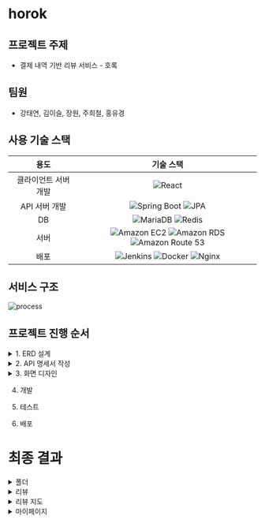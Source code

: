 # horok

## 프로젝트 주제
* 결제 내역 기반 리뷰 서비스 - 호록

## 팀원
* 강태연, 김이슬, 장원, 주희철, 홍유경

## 사용 기술 스택

| 용도 | 기술 스택 |
| :---: | :---: |
| 클라이언트 서버 개발 | ![React](https://img.shields.io/badge/React-%230088CC?logo=react) |
| API 서버 개발 | ![Spring Boot](https://img.shields.io/badge/Spring_Boot-%232E5918?logo=springboot) ![JPA](https://img.shields.io/badge/JPA-%232E5918) |
| DB | ![MariaDB](https://img.shields.io/badge/mariadb-%23007ACC?logo=mariadb) ![Redis](https://img.shields.io/badge/redis-%2350162D?logo=redis) |
| 서버 | ![Amazon EC2](https://img.shields.io/badge/Amazon_EC2-%23e5780c?logo=Amazon%20EC2) ![Amazon RDS](https://img.shields.io/badge/Amazon%20RDS-%23302CB2?logo=Amazon%20rds) ![Amazon Route 53](https://img.shields.io/badge/Amazon%20Route%2053-%23562DB1?logo=Amazon%20route%2053) |
| 배포 | ![Jenkins](https://img.shields.io/badge/Jenkins-%23D24939?logo=jenkins&logoColor=000000) ![Docker](https://img.shields.io/badge/docker-%23517A9E?logo=docker) ![Nginx](https://img.shields.io/badge/Nginx-%23009639?logo=nginx) |

## 서비스 구조

![process](https://github.com/Cubites/horok_front/assets/75084369/7cce384b-f132-4a27-a7d2-4fa5126520cf)

## 프로젝트 진행 순서
<details>
  <summary>
    1. ERD 설계
  </summary>
  
  ![erd](https://github.com/Cubites/horok_back/assets/75084369/bb313997-ce35-487f-b763-705b2096427f)
</details>
<details>
  <summary>
    2. API 명세서 작성
  </summary>

  ![api](https://github.com/Cubites/horok_back/assets/75084369/44209718-767e-4fdd-a0a0-4c3f4e05a3f9)
</details>

<details>
  <summary>
    3. 화면 디자인
  </summary>
  
  ![ui](https://github.com/Cubites/horok_back/assets/75084369/ec25caf9-eaf3-4c9a-a0d8-7abf568dbe94)
</details>

4. 개발

5. 테스트
   
6. 배포

# 최종 결과

<details>
  <summary>
    폴더
  </summary>

  ### 폴더 생성 및 링크 공유
  ![folder1](https://github.com/Cubites/horok_back/assets/75084369/42ddc5c2-3193-4d5c-9afe-dfd032a824c2)

  ### 공유 링크로 폴더 접속
  ![folder2](https://github.com/Cubites/horok_back/assets/75084369/d8ac3a67-1320-45b0-b623-45d766052286)

  ### 폴더 즐겨찾기
  ![folder3](https://github.com/Cubites/horok_back/assets/75084369/2ffe2d51-ec70-4ee6-9a77-1054b9c74a4e)

  ### 폴더 이름 및 색상 수정, 폴더 나가기
  ![folder4](https://github.com/Cubites/horok_back/assets/75084369/1065b528-237b-4f62-9275-72f13e4ba7c4)
</details>

<details>
  <summary>
    리뷰
  </summary>

  ### 리뷰 목록 및 정렬
  ![r1](https://github.com/Cubites/horok_back/assets/75084369/400a1dcf-8a5c-432d-aa61-b9435c374f5f)

  ### 리뷰 상세보기
  ![r2](https://github.com/Cubites/horok_back/assets/75084369/a28abd1d-628d-4193-865b-4073c4511a9a)

  ### 리뷰 좋아요 추가
  ![r3](https://github.com/Cubites/horok_back/assets/75084369/76ee61be-9e9f-4371-adc5-b85cf2ccaa60)

  ### 리뷰에 댓글 작성
  ![r4](https://github.com/Cubites/horok_back/assets/75084369/5f97a7dd-c452-4c00-abcc-9291ba32c13b)
</details>

<details>
  <summary>
    리뷰 지도
  </summary>

  ### 리뷰 지도
  ![rm1](https://github.com/Cubites/horok_back/assets/75084369/d1db3620-b280-4010-8d30-a341c660e805)

  ### 리뷰 가게 지도에서 보기
  ![rm2](https://github.com/Cubites/horok_back/assets/75084369/d550b862-96e2-4431-96c2-5a58a4622a8b)

  ### 특정 폴더만 지도에 표시
  ![rm3](https://github.com/Cubites/horok_back/assets/75084369/9cac8ae9-d0f3-4674-81eb-636c4240bbab)
</details>

<details>
  <summary>
    마이페이지
  </summary>

  ### 카드 별 사용 통계
  ![m1](https://github.com/Cubites/horok_back/assets/75084369/0ad7c429-936e-4b09-b2ec-9fa16df7ca77)

  ### 프로필 사진 및 닉네임 수정
  ![m2](https://github.com/Cubites/horok_back/assets/75084369/457815f6-a8f8-478d-804a-4217c48fac2b)
</details>
